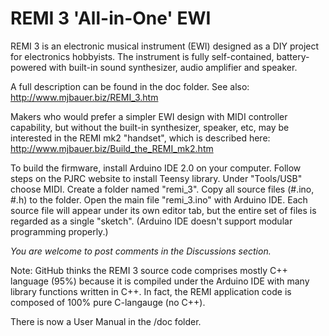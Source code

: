 # REMI 3 'All-in-One' EWI

REMI 3 is an electronic musical instrument (EWI) designed as a DIY project for electronics hobbyists.
The instrument is fully self-contained, battery-powered with built-in sound synthesizer, audio amplifier and speaker.

A full description can be found in the doc folder. See also: http://www.mjbauer.biz/REMI_3.htm

Makers who would prefer a simpler EWI design with MIDI controller capability, but without the built-in synthesizer, speaker, etc, may be interested in the REMI mk2 "handset", which is described here: http://www.mjbauer.biz/Build_the_REMI_mk2.htm

To build the firmware, install Arduino IDE 2.0 on your computer. Follow steps on the PJRC website to install Teensy library. Under "Tools/USB" choose MIDI. Create a folder named "remi_3". Copy all source files (#.ino, #.h) to the folder. Open the main file "remi_3.ino" with Arduino IDE. Each source file will appear under its own editor tab, but the entire set of files is regarded as a single "sketch". (Arduino IDE doesn't support modular programming properly.)

_You are welcome to post comments in the Discussions section._

Note: GitHub thinks the REMI 3 source code comprises mostly C++ language (95%) because it is compiled under the Arduino IDE with many library functions written in C++. In fact, the REMI application code is composed of 100% pure C-langauge (no C++).

There is now a User Manual in the /doc folder.
